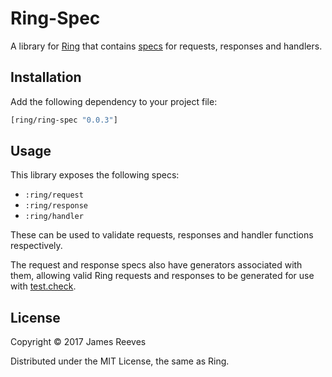 # Ring-Spec

A library for [Ring][] that contains [specs][] for requests, responses
and handlers.

[ring]:  https://github.com/ring-clojure/ring
[specs]: http://clojure.org/about/spec

## Installation

Add the following dependency to your project file:

```clojure
[ring/ring-spec "0.0.3"]
```

## Usage

This library exposes the following specs:

* `:ring/request`
* `:ring/response`
* `:ring/handler`

These can be used to validate requests, responses and handler
functions respectively.

The request and response specs also have generators associated with
them, allowing valid Ring requests and responses to be generated for
use with [test.check][].

[test.check]: https://github.com/clojure/test.check

## License

Copyright © 2017 James Reeves

Distributed under the MIT License, the same as Ring.
